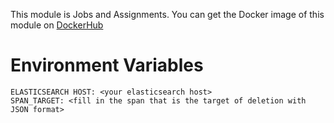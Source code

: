 This module is Jobs and Assignments.
You can get the Docker image of this module on [DockerHub](https://hub.docker.com/r/damarnurichwan/jaeger-span-remover)

# Environment Variables

```
ELASTICSEARCH HOST: <your elasticsearch host>
SPAN_TARGET: <fill in the span that is the target of deletion with JSON format>
```
